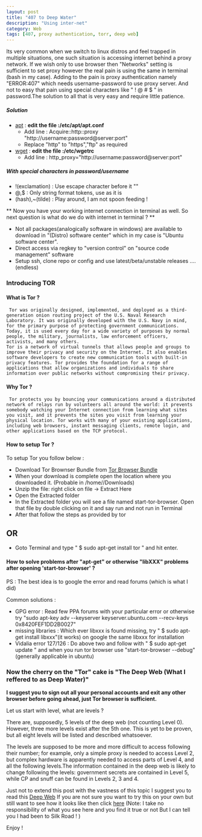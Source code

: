 ```yaml
---
layout: post
title: "407 to Deep Water"
description: "Using inter-net"
category: Web
tags: [407, proxy authentication, torr, deep web]
---
```

Its very common when we switch to linux distros and feel trapped in multiple situations, one such situation is accessing internet behind a proxy network. If we wish only to use browser then "Networks" setting is sufficient to set proxy however the real pain is using the same in terminal (bash in my case). Adding to the pain is proxy authentication namely "ERROR:407" which needs username-password to use proxy server. And not to easy that pain using special characters like " ! @ # $ " in password.The solution to all that is very easy and require little patience.

##### Solution
* [apt][1] : **edit the file :/etc/apt/apt.conf**
  * Add line : Acquire::http::proxy "http://username:password@server:port"
  * Replace "http" to "https","ftp" as required
* [wget][2] : **edit the file :/etc/wgetrc**
  * Add line : http_proxy="http://username:password@server:port"

##### With special characters in password/username
* !(exclamation) : Use escape character before it "\"
* @,$ : Only string format tokens, use as it is
* (hash),~(tilde) : Play around, I am not spoon feeding !

** Now you have your working internet connection in terminal as well. So next question is what do we do with internet in terminal ? **

* Not all packages(analogically software in windows) are available to download in "(Distro) software center" which in my case is "Ubuntu software center".
* Direct access via regkey to "version control" on "source code management" software
* Setup ssh, clone repo or config and use latest/beta/unstable releases .... (endless)

### Introducing TOR

#### What is Tor ?
     Tor was originally designed, implemented, and deployed as a third-generation onion routing project of the U.S. Naval Research Laboratory. It was originally developed with the U.S. Navy in mind, for the primary purpose of protecting government communications. Today, it is used every day for a wide variety of purposes by normal people, the military, journalists, law enforcement officers, activists, and many others. 
    Tor is a network of virtual tunnels that allows people and groups to improve their privacy and security on the Internet. It also enables software developers to create new communication tools with built-in privacy features. Tor provides the foundation for a range of applications that allow organizations and individuals to share information over public networks without compromising their privacy.

#### Why Tor ?
     Tor protects you by bouncing your communications around a distributed network of relays run by volunteers all around the world: it prevents somebody watching your Internet connection from learning what sites you visit, and it prevents the sites you visit from learning your physical location. Tor works with many of your existing applications, including web browsers, instant messaging clients, remote login, and other applications based on the TCP protocol.

#### How to setup Tor ?

  To setup Tor you follow below :

 * Download Tor Brownser Bundle from [Tor Browser Bundle][3]
 * When your download is complete open the location where you downloaded it. (Probable in /home/<username>/Downloads)
 * Unzip the file: right click on file -> Extract Here
 * Open the Extracted folder
 * In the Extracted folder you will see a file named start-tor-browser. Open that file by double clicking on it and say run and not run in Terminal
 * After that follow the steps as provided by tor

## OR
 * Goto Terminal and type " $ sudo apt-get install tor " and hit enter.

#### How to solve problems after "apt-get" or otherwise "libXXX" problems after opening 'start-tor-browser' ?

PS : The best idea is to google the error and read forums (which is what I did)

Common solutions :

* GPG error : Read few PPA forums with your particular error or otherwise try "sudo apt-key adv --keyserver keyserver.ubuntu.com --recv-keys 0x8420FEF1DD2B0027"
* missing libraries : Which ever libxxx is found missing, try " $ sudo apt-get install libxxx"(it works) on google the same libxxx for installation
* Vidalia error 127/126 : Do above two and follow with " $ sudo apt-get update " and when you run tor browser use "start-tor-browser --debug"(generally applicable in ubuntu)

### Now the cherry on the "Tor" cake is "The Deep Web (What I reffered to as Deep Water)"

**I suggest you to sign out all your personal accounts and exit any other browser before going ahead, just Tor browser is sufficient.**

Let us start with level, what are levels ?

There are, supposedly, 5 levels of the deep web (not counting Level 0). However, three more levels exist after the 5th one. This is yet to be proven, but all eight levels will be listed and described whatsoever.

The levels are supposed to be more and more difficult to access following their number; for example, only a simple proxy is needed to access Level 2, but complex hardware is apparently needed to access parts of Level 4, and all the following levels.The information contained in the deep web is likely to change following the levels: government secrets are contained in Level 5, while CP and snuff can be found in Levels 2, 3 and 4.

Just not to extend this post with the vastness of this topic I suggest you to read this [Deep Web][4]
If you are not sure you want to try this on your own but still want to see how it looks like then click [here][5] (Note: I take no responsibility of what you see here and you find it true or not But I can tell you I had been to Silk Road ! )

Enjoy !

[1]: http://en.wikipedia.org/wiki/Advanced_Packaging_Tool
[2]: http://en.wikipedia.org/wiki/Wget
[3]: http://www.torproject.org.in/download/download-easy.html.en
[4]: http://quod.lib.umich.edu/cgi/t/text/text-idx?c=jep;view=text;rgn=main;idno=3336451.0007.104
[5]: http://www.businessinsider.com/tor-silk-road-deep-web-2013-3?op=1